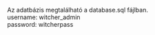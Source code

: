 Az adatbázis megtalálható a database.sql fájlban.   
username: witcher_admin  
password: witcherpass

